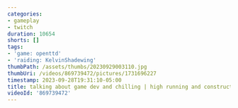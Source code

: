 ```yaml
---
categories:
- gameplay
- twitch
duration: 10654
shorts: []
tags:
- 'game: openttd'
- 'raiding: KelvinShadewing'
thumbPath: /assets/thumbs/20230929003110.jpg
thumbUri: /videos/869739472/pictures/1731696227
timestamp: 2023-09-28T19:31:10-05:00
title: talking about game dev and chilling | high running and construction costs
videoId: '869739472'
---
```

